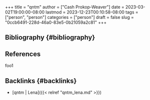 +++
title = "qntm"
author = ["Cash Prokop-Weaver"]
date = 2023-03-02T19:00:00-08:00
lastmod = 2023-12-23T00:10:58-08:00
tags = ["person", "person"]
categories = ["person"]
draft = false
slug = "0ccb6491-228d-46a0-83e5-0b21059a2c81"
+++

## Bibliography {#bibliography}

## References

<style>.csl-entry{text-indent: -1.5em; margin-left: 1.5em;}</style><div class="csl-bib-body">
</div>

foo1


## Backlinks {#backlinks}

-   [qntm | Lena]({{< relref "qntm_lena.md" >}})
